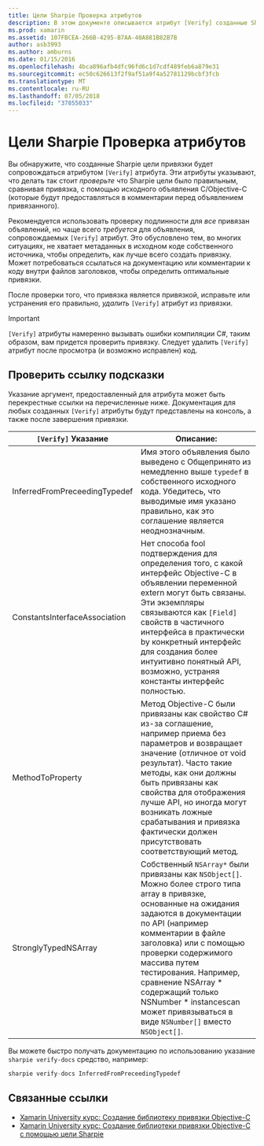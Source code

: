 ```yaml
---
title: Цели Sharpie Проверка атрибутов
description: В этом документе описывается атрибут [Verify] созданные Sharpie цели. Атрибут [Verify] светлые тона к разработчикам, где они должны вручную проверять, цель Sharpie выходных данных.
ms.prod: xamarin
ms.assetid: 107FBCEA-266B-4295-B7AA-40A881B82B7B
author: asb3993
ms.author: amburns
ms.date: 01/15/2016
ms.openlocfilehash: 4bca896afb4dfc96fd6c1d7cdf489feb6a879e31
ms.sourcegitcommit: ec50c626613f2f9af51a9f4a52781129bcbf3fcb
ms.translationtype: MT
ms.contentlocale: ru-RU
ms.lasthandoff: 07/05/2018
ms.locfileid: "37855033"
---
```

# <a name="objective-sharpie-verify-attributes"></a>Цели Sharpie Проверка атрибутов

Вы обнаружите, что созданные Sharpie цели привязки будет сопровождаться атрибутом `[Verify]` атрибута. Эти атрибуты указывают, что делать так стоит _проверьте_ что Sharpie цели было правильным, сравнивая привязка, с помощью исходного объявления C/Objective-C (которые будут предоставляться в комментарии перед объявлением привязанного).

Рекомендуется использовать проверку подлинности для _все_ привязан объявлений, но чаще всего _требуется_ для объявления, сопровождаемых `[Verify]` атрибут. Это обусловлено тем, во многих ситуациях, не хватает метаданных в исходном коде собственного источника, чтобы определить, как лучше всего создать привязку. Может потребоваться ссылаться на документацию или комментарии к коду внутри файлов заголовков, чтобы определить оптимальные привязки.

После проверки того, что привязка является привязкой, исправьте или устранения его правильно, _удалить_ `[Verify]` атрибут из привязки.

> [!IMPORTANT]
> `[Verify]` атрибуты намеренно вызывать ошибки компиляции C#, таким образом, вам придется проверить привязку. Следует удалить `[Verify]` атрибут после просмотра (и возможно исправлен) код.

## <a name="verify-hints-reference"></a>Проверить ссылку подсказки

Указание аргумент, предоставленный для атрибута может быть перекрестные ссылки на перечисленные ниже. Документация для любых созданных `[Verify]` атрибуты будут представлены на консоль, а также после завершения привязки.

|`[Verify]` Указание|Описание:|
|---|---|
|InferredFromPreceedingTypedef|Имя этого объявления было выведено с Общепринято из немедленно выше `typedef` в собственного исходного кода. Убедитесь, что выводимые имя указано правильно, как это соглашение является неоднозначным.|
|ConstantsInterfaceAssociation|Нет способа fool подтверждения для определения того, с какой интерфейс Objective-C в объявлении переменной extern могут быть связаны. Эти экземпляры связываются как `[Field]` свойств в частичного интерфейса в практически by конкретный интерфейс для создания более интуитивно понятный API, возможно, устраняя константы интерфейс полностью.|
|MethodToProperty|Метод Objective-C были привязаны как свойство C# из-за соглашение, например приема без параметров и возвращает значение (отличное от void результат). Часто такие методы, как они должны быть привязаны как свойства для отображения лучше API, но иногда могут возникать ложные срабатывания и привязка фактически должен присутствовать соответствующий метод.|
|StronglyTypedNSArray|Собственный `NSArray*` были привязаны как `NSObject[]`. Можно более строго типа array в привязке, основанные на ожидания задаются в документации по API (например комментарии в файле заголовка) или с помощью проверки содержимого массива путем тестирования. Например, сравнение NSArray * содержащий только NSNumber * instancescan может привязываться в виде `NSNumber[]` вместо `NSObject[]`.|

Вы можете быстро получать документацию по использованию указание `sharpie verify-docs` средство, например:

```csharp
sharpie verify-docs InferredFromPreceedingTypedef
```

## <a name="related-links"></a>Связанные ссылки

- [Xamarin University курс: Создание библиотеку привязки Objective-C](https://university.xamarin.com/classes/track/all#building-an-objective-c-bindings-library)
- [Xamarin University курс: Создание библиотеки привязки Objective-C с помощью цели Sharpie](https://university.xamarin.com/classes/track/all#build-an-objective-c-bindings-library-with-objective-sharpie)
